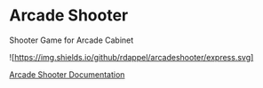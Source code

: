 # Arcade Shooter
Shooter Game for Arcade Cabinet

![https://img.shields.io/github/rdappel/arcadeshooter/express.svg]

[Arcade Shooter Documentation](http://ryan-appel.com/arcade_shooter/api/)
